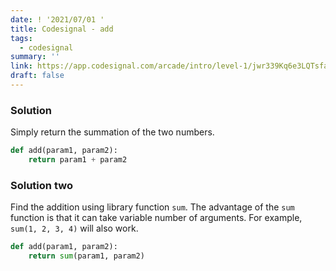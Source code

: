 ```yaml
---
date: ! '2021/07/01 '
title: Codesignal - add
tags:
  - codesignal
summary: ''
link: https://app.codesignal.com/arcade/intro/level-1/jwr339Kq6e3LQTsfa
draft: false
---
```


### Solution

Simply return the summation of the two numbers.

```python
def add(param1, param2):
    return param1 + param2
```

### Solution two

Find the addition using library function `sum`. The advantage of the `sum` function is that it can take variable number of arguments. For example, `sum(1, 2, 3, 4)` will also work.

```python
def add(param1, param2):
    return sum(param1, param2)
```
